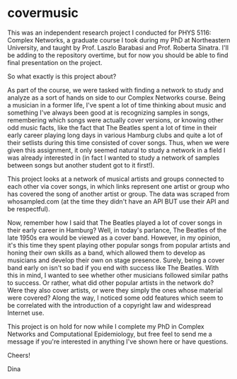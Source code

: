 # covermusic
This was an independent research project I conducted for PHYS 5116: Complex Networks, a graduate course I took during my PhD at Northeastern University, and taught by Prof. Laszlo Barabasi and Prof. Roberta Sinatra. I'll be adding to the repository overtime, but for now you should be able to find final presentation on the project.

So what exactly is this project about?

As part of the course, we were tasked with finding a network to study and analyze as a sort of hands on side to our Complex Networks course. Being a musician in a former life, I've spent a lot of time thinking about music and something I've always been good at is recognizing samples in songs, remembering which songs were actually cover versions, or knowing other odd music facts, like the fact that The Beatles spent a lot of time in their early career playing long days in various Hamburg clubs and quite a lot of their setlists during this time consisted of cover songs. Thus, when we were given this assignment, it only seemed natural to study a network in a field I was already interested in (in fact I wanted to study a network of samples between songs but another student got to it first!). 

This project looks at a network of musical artists and groups connected to each other via cover songs, in which links represent one artist or group who has covered the song of another artist or group. The data was scraped from whosampled.com (at the time they didn't have an API BUT use their API and be respectful). 

Now, remember how I said that The Beatles played a lot of cover songs in their early career in Hamburg? Well, in today's parlance, The Beatles of the late 1950s era would be viewed as a cover band. However, in my opinion, it's this time they spent playing other popular songs from popular artists and honing their own skills as a band, which allowed them to develop as musicians and develop their own on stage presence. Surely, being a cover band early on isn't so bad if you end with success like The Beatles. With this in mind, I wanted to see whether other musicians followed similar paths to success. Or rather, what did other popular artists in the network do? Were they also cover artists, or were they simply the ones whose material were covered? Along the way, I noticed some odd features which seem to be correlated with the introduction of a copyright law and widespread Internet use. 

This project is on hold for now while I complete my PhD in Complex Networks and Computational Epidemiology, but free feel to send me a message if you're interested in anything I've shown here or have questions. 



Cheers!

Dina
